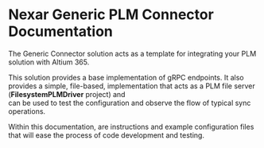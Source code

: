 # Nexar Generic PLM Connector Documentation

The Generic Connector solution acts as a template for integrating your PLM solution with Altium 365.

This solution provides a base implementation of gRPC endpoints. 
It also provides a simple, file-based, implementation that acts as a PLM file server (**FilesystemPLMDriver** project) and  
can be used to test the configuration and observe the flow of typical sync operations.

Within this documentation, are instructions and example configuration files that will ease the process of code development and testing.